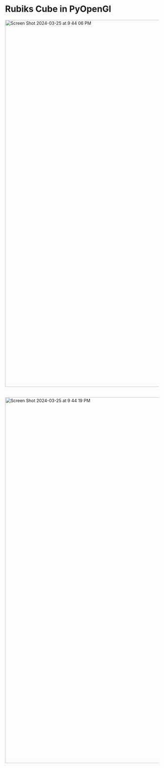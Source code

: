 <h1>Rubiks Cube in PyOpenGl</h1>

<img width="1202" alt="Screen Shot 2024-03-25 at 9 44 06 PM" src="https://github.com/GabrielNakamoto/pyOpenGlRubiksCube/assets/143972065/355028e6-7e31-48d3-abc6-590ad082dfdf">
<br>
<br>
<br>
<img width="1198" alt="Screen Shot 2024-03-25 at 9 44 19 PM" src="https://github.com/GabrielNakamoto/pyOpenGlRubiksCube/assets/143972065/bb2822a5-1af5-492d-ba93-5fcf42b6af0f">
